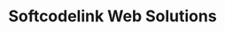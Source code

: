 ---
title: "Softcodelink Web Solutions"
url: /mangalre/softcodelink-web-solutions/
shop: computer
---